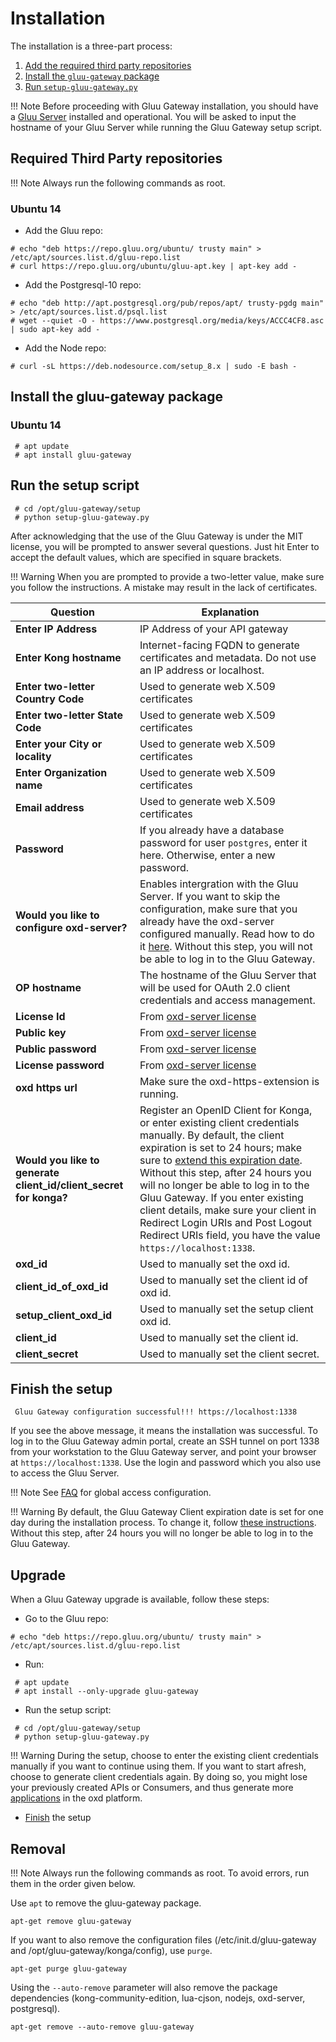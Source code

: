 # Installation

The installation is a three-part process:

1. [Add the required third party repositories](#required-third-party-repositories)
2. [Install the `gluu-gateway` package](#install-the-gluu-gateway-package)
3. [Run `setup-gluu-gateway.py`](#run-the-setup-script)

!!! Note
    Before proceeding with Gluu Gateway installation, you should have a [Gluu Server](https://gluu.org/docs/ce) installed and operational. You will be asked to input the hostname of your Gluu Server while running the Gluu Gateway setup script. 

## Required Third Party repositories

!!! Note 
    Always run the following commands as root.

### Ubuntu 14
* Add the Gluu repo:
```
# echo "deb https://repo.gluu.org/ubuntu/ trusty main" > /etc/apt/sources.list.d/gluu-repo.list
# curl https://repo.gluu.org/ubuntu/gluu-apt.key | apt-key add -
```
* Add the Postgresql-10 repo:
```
# echo "deb http://apt.postgresql.org/pub/repos/apt/ trusty-pgdg main" > /etc/apt/sources.list.d/psql.list
# wget --quiet -O - https://www.postgresql.org/media/keys/ACCC4CF8.asc | sudo apt-key add -
```
* Add the Node repo:
```
# curl -sL https://deb.nodesource.com/setup_8.x | sudo -E bash -
```

<!--- 

### Ubuntu 16
* Add the Gluu repo:
```
# echo "deb https://repo.gluu.org/ubuntu/ xenial-devel main" > /etc/apt/sources.list.d/gluu-repo.list
# curl https://repo.gluu.org/ubuntu/gluu-apt.key | apt-key add -
```
* Add the Postgresql-10 repo:
```
# echo "deb http://apt.postgresql.org/pub/repos/apt/ xenial-pgdg main" > /etc/apt/sources.list.d/psql.list
# wget --quiet -O - https://www.postgresql.org/media/keys/ACCC4CF8.asc | sudo apt-key add -
```
* Add the Node repo:
```
# curl -sL https://deb.nodesource.com/setup_8.x | sudo -E bash -
```

### Debian 8
* Add the Gluu repo:
```
# echo "deb https://repo.gluu.org/debian/ testing main" > /etc/apt/sources.list.d/gluu-repo.list
# curl https://repo.gluu.org/debian/gluu-apt.key | apt-key add -
```
* Add the Postgresql-10 repo:
```
# echo "deb http://apt.postgresql.org/pub/repos/apt/ jessie-pgdg main" > /etc/apt/sources.list.d/psql.list
# wget --quiet -O - https://www.postgresql.org/media/keys/ACCC4CF8.asc | sudo apt-key add -
```
* Add the Node repo:
```
# curl -sL https://deb.nodesource.com/setup_8.x | sudo -E bash -
```

### Debian 9
* Add the Gluu repo:
```
# echo "deb https://repo.gluu.org/debian/ stretch-testing main" > /etc/apt/sources.list.d/gluu-repo.list
# curl https://repo.gluu.org/debian/gluu-apt.key | apt-key add -
```
* Add the Postgresql-10 repo:
```
# echo "deb http://apt.postgresql.org/pub/repos/apt/ stretch-pgdg main" > /etc/apt/sources.list.d/psql.list
# wget --quiet -O - https://www.postgresql.org/media/keys/ACCC4CF8.asc | sudo apt-key add -
```
* Add the Node repo:
```
# curl -sL https://deb.nodesource.com/setup_8.x | sudo -E bash -
```

### CentOS 6
* Add the Gluu repo:
```
# wget https://repo.gluu.org/centos/Gluu-centos-testing.repo -O /etc/yum.repos.d/Gluu.repo
# wget https://repo.gluu.org/centos/RPM-GPG-KEY-GLUU -O /etc/pki/rpm-gpg/RPM-GPG-KEY-GLUU
# rpm --import /etc/pki/rpm-gpg/RPM-GPG-KEY-GLUU
```
* Add the Postgresql-10 repo:
```
# rpm -Uvh https://yum.postgresql.org/10/redhat/rhel-6-x86_64/pgdg-redhat10-10-2.noarch.rpm
```
* Add the Node repo:
```
curl -sL https://rpm.nodesource.com/setup_8.x | sudo -E bash -
```

### CentOS 7
* Add the Gluu repo:
```
# wget https://repo.gluu.org/centos/Gluu-centos-7-testing.repo -O /etc/yum.repos.d/Gluu.repo
# wget https://repo.gluu.org/centos/RPM-GPG-KEY-GLUU -O /etc/pki/rpm-gpg/RPM-GPG-KEY-GLUU
# rpm --import /etc/pki/rpm-gpg/RPM-GPG-KEY-GLUU
```
* Add the Postgresql-10 repo:
```
# rpm -Uvh https://yum.postgresql.org/10/redhat/rhel-7-x86_64/pgdg-centos10-10-2.noarch.rpm
```
* Add the Node repo:
```
curl -sL https://rpm.nodesource.com/setup_8.x | sudo -E bash -
```

### RHEL 6
* Add the Gluu repo:
```
# wget https://repo.gluu.org/rhel/Gluu-rhel-testing.repo -O /etc/yum.repos.d/Gluu.repo
# wget https://repo.gluu.org/rhel/RPM-GPG-KEY-GLUU -O /etc/pki/rpm-gpg/RPM-GPG-KEY-GLUU
# rpm --import /etc/pki/rpm-gpg/RPM-GPG-KEY-GLUU
```
* Add the Postgresql-10 repo:
```
# rpm -Uvh https://yum.postgresql.org/10/redhat/rhel-6-x86_64/pgdg-redhat10-10-2.noarch.rpm
```
* Add the Node repo:
```
curl -sL https://rpm.nodesource.com/setup_8.x | sudo -E bash -
```

### RHEL 7
* Add the Gluu repo:
```
# wget https://repo.gluu.org/rhel/Gluu-rhel-7-testing.repo -O /etc/yum.repos.d/Gluu.repo
# wget https://repo.gluu.org/rhel/RPM-GPG-KEY-GLUU -O /etc/pki/rpm-gpg/RPM-GPG-KEY-GLUU
# rpm --import /etc/pki/rpm-gpg/RPM-GPG-KEY-GLUU
```
* Add the Postgresql-10 repo:
```
# rpm -Uvh https://yum.postgresql.org/10/redhat/rhel-7-x86_64/pgdg-centos10-10-2.noarch.rpm
```
* Add the Node repo:
```
curl -sL https://rpm.nodesource.com/setup_8.x | sudo -E bash -
```

--->

## Install the gluu-gateway package

### Ubuntu 14

```
 # apt update
 # apt install gluu-gateway
```

<!----
### Ubuntu 14, Ubuntu 16, Debian 8, Debian 9
```
 # apt update
 # apt install gluu-gateway
```

### CentOS 6, Centos 7, RHEL 6, RHEL 7
```
 # yum clean all
 # yum install gluu-gateway
```
--->

## Run the setup script

```
 # cd /opt/gluu-gateway/setup
 # python setup-gluu-gateway.py
```

After acknowledging that the use of the Gluu Gateway is under the MIT license, you will be prompted to answer several questions. Just hit Enter to accept the default values, which are specified in square brackets.

!!! Warning 
    When you are prompted to provide a two-letter value, make sure you follow the instructions. A mistake may result in the lack of certificates.

| **Question** | **Explanation** |
|----------|-------------|
| **Enter IP Address** | IP Address of your API gateway  |
| **Enter Kong hostname** | Internet-facing FQDN to generate certificates and metadata. Do not use an IP address or localhost. |
| **Enter two-letter Country Code** | Used to generate web X.509 certificates |
| **Enter two-letter State Code** | Used to generate web X.509 certificates |
| **Enter your City or locality** | Used to generate web X.509 certificates |
| **Enter Organization name** | Used to generate web X.509 certificates |
| **Email address** | Used to generate web X.509 certificates |
| **Password** | If you already have a database password for user `postgres`, enter it here. Otherwise, enter a new password. |
| **Would you like to configure oxd-server?** | Enables intergration with the Gluu Server. If you want to skip the configuration, make sure that you already have the oxd-server configured manually. Read how to do it [here](https://gluu.org/docs/oxd/configuration/). Without this step, you will not be able to log in to the Gluu Gateway. |
| **OP hostname** | The hostname of the Gluu Server that will be used for OAuth 2.0 client credentials and access management. |
| **License Id** | From [oxd-server license](https://oxd.gluu.org/) |
| **Public key** | From [oxd-server license](https://oxd.gluu.org/) |
| **Public password** | From [oxd-server license](https://oxd.gluu.org/) |
| **License password** | From [oxd-server license](https://oxd.gluu.org/) |
| **oxd https url** | Make sure the oxd-https-extension is running. |
| **Would you like to generate client_id/client_secret for konga?** | Register an OpenID Client for Konga, or enter existing client credentials manually. By default, the client expiration is set to 24 hours; make sure to [extend this expiration date](https://gluu.org/docs/oxd/3.1.3/faq/#how-can-i-avoid-client-expiration). Without this step, after 24 hours you will no longer be able to log in to the Gluu Gateway. If you enter existing client details, make sure your client in Redirect Login URIs and Post Logout Redirect URIs field, you have the value `https://localhost:1338`. |
| **oxd_id** | Used to manually set the oxd id. |
| **client_id_of_oxd_id** | Used to manually set the client id of oxd id. |
| **setup_client_oxd_id** | Used to manually set the setup client oxd id. |
| **client_id** | Used to manually set the client id. |
| **client_secret** | Used to manually set the client secret. |

## Finish the setup

```
 Gluu Gateway configuration successful!!! https://localhost:1338
```

If you see the above message, it means the installation was successful. To log in to
the Gluu Gateway admin portal, create an SSH tunnel on port 1338 from your
workstation to the Gluu Gateway server, and point your browser at
`https://localhost:1338`. Use the login and password which you also use to access the Gluu Server.

!!! Note
    See [FAQ](./faq.md#how-can-i-change-the-listening-address-and-port) for global access configuration.
    
!!! Warning
    By default, the Gluu Gateway Client expiration date is set for one day during the installation process. To change it, follow    [these instructions](https://gluu.org/docs/oxd/3.1.4/faq/#how-can-i-avoid-client-expiration). Without this step, after 24 hours you will no longer be able to log in to the Gluu Gateway. 

## Upgrade

When a Gluu Gateway upgrade is available, follow these steps:

* Go to the Gluu repo:
```
# echo "deb https://repo.gluu.org/ubuntu/ trusty main" > /etc/apt/sources.list.d/gluu-repo.list
```
* Run:
```
 # apt update
 # apt install --only-upgrade gluu-gateway
```
* Run the setup script:
```
 # cd /opt/gluu-gateway/setup
 # python setup-gluu-gateway.py
```
!!! Warning 
    During the setup, choose to enter the existing client credentials manually if you want to continue using them. If you want to start afresh, choose to generate client credentials again. By doing so, you might lose your previously created APIs or Consumers, and thus generate more [applications](/plugin/gui/#application-creation-in-oxd) in the oxd platform.
    
* [Finish](#finish-the-setup) the setup

## Removal

!!! Note 
    Always run the following commands as root. To avoid errors, run them in the order given below.


Use `apt` to remove the gluu-gateway package.
```
apt-get remove gluu-gateway
```

If you want to also remove the configuration files (/etc/init.d/gluu-gateway and /opt/gluu-gateway/konga/config), use `purge`.
```    	
apt-get purge gluu-gateway
```

Using the `--auto-remove` parameter will also remove the package dependencies (kong-community-edition, lua-cjson, nodejs, oxd-server, postgresql).
```
apt-get remove --auto-remove gluu-gateway
```


   
 
    
